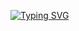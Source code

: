 [![Typing SVG](https://readme-typing-svg.herokuapp.com?color=%2336BCF7&lines=Privetik!+It's+Anastasia+FOJIN+IT+Recruiter)](https://git.io/typing-svg)
